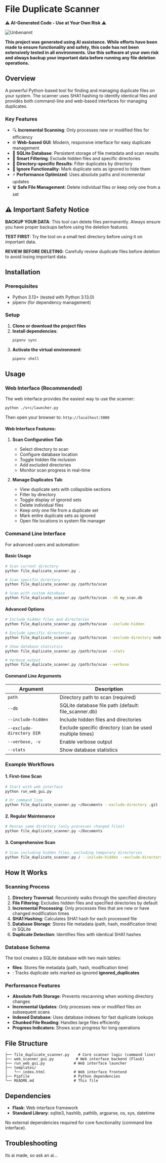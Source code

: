 # File Duplicate Scanner

⚠️ **AI-Generated Code - Use at Your Own Risk** ⚠️

![Unbenannt](https://github.com/user-attachments/assets/7f4cd695-60e2-4043-b364-397b02ce9af7)

**This project was generated using AI assistance. While efforts have been made to ensure functionality and safety, this code has not been extensively tested in all environments. Use this software at your own risk and always backup your important data before running any file deletion operations.**

## Overview

A powerful Python-based tool for finding and managing duplicate files on your system. The scanner uses SHA1 hashing to identify identical files and provides both command-line and web-based interfaces for managing duplicates.

### Key Features

- 🔍 **Incremental Scanning**: Only processes new or modified files for efficiency
- 🌐 **Web-based GUI**: Modern, responsive interface for easy duplicate management
- 💾 **SQLite Database**: Persistent storage of file metadata and scan results
- 🚫 **Smart Filtering**: Exclude hidden files and specific directories
- 📂 **Directory-specific Results**: Filter duplicates by directory
- 🙈 **Ignore Functionality**: Mark duplicate sets as ignored to hide them
- ⚡ **Performance Optimized**: Uses absolute paths and incremental updates
- 🗑️ **Safe File Management**: Delete individual files or keep only one from a set

## ⚠️ Important Safety Notice

**BACKUP YOUR DATA**: This tool can delete files permanently. Always ensure you have proper backups before using the deletion features.

**TEST FIRST**: Try the tool on a small test directory before using it on important data.

**REVIEW BEFORE DELETING**: Carefully review duplicate files before deletion to avoid losing important data.

## Installation

### Prerequisites

- Python 3.13+ (tested with Python 3.13.0)
- pipenv (for dependency management)

### Setup

1. **Clone or download the project files**
2. **Install dependencies**:
   ```bash
   pipenv sync
   ```
3. **Activate the virtual environment**:
   ```bash
   pipenv shell
   ```

## Usage

### Web Interface (Recommended)

The web interface provides the easiest way to use the scanner:

```bash
python ./src/launcher.py
```

Then open your browser to: `http://localhost:5000`
#### Web Interface Features:
1. **Scan Configuration Tab**:
    - Select directory to scan
    - Configure database location
    - Toggle hidden file inclusion
    - Add excluded directories
    - Monitor scan progress in real-time

2. **Manage Duplicates Tab**:
    - View duplicate sets with collapsible sections
    - Filter by directory
    - Toggle display of ignored sets
    - Delete individual files
    - Keep only one file from a duplicate set
    - Mark entire duplicate sets as ignored
    - Open file locations in system file manager

### Command Line Interface
For advanced users and automation:
#### Basic Usage
``` bash
# Scan current directory
python file_duplicate_scanner.py .

# Scan specific directory
python file_duplicate_scanner.py /path/to/scan

# Scan with custom database
python file_duplicate_scanner.py /path/to/scan --db my_scan.db
```
#### Advanced Options
``` bash
# Include hidden files and directories
python file_duplicate_scanner.py /path/to/scan --include-hidden

# Exclude specific directories
python file_duplicate_scanner.py /path/to/scan --exclude-directory node_modules --exclude-directory .git

# Show database statistics
python file_duplicate_scanner.py /path/to/scan --stats

# Verbose output
python file_duplicate_scanner.py /path/to/scan --verbose
```
#### Command Line Arguments

| Argument | Description |
| --- | --- |
| `path` | Directory path to scan (required) |
| `--db` | SQLite database file path (default: file_scanner.db) |
| `--include-hidden` | Include hidden files and directories |
| `--exclude-directory DIR` | Exclude specific directory (can be used multiple times) |
| `--verbose, -v` | Enable verbose output |
| `--stats` | Show database statistics |
### Example Workflows
#### 1. First-time Scan
``` bash
# Start with web interface
python run_web_gui.py

# Or command line
python file_duplicate_scanner.py ~/Documents --exclude-directory .git
```
#### 2. Regular Maintenance
``` bash
# Rescan same directory (only processes changed files)
python file_duplicate_scanner.py ~/Documents
```
#### 3. Comprehensive Scan
``` bash
# Scan including hidden files, excluding temporary directories
python file_duplicate_scanner.py / --include-hidden --exclude-directory tmp --exclude-directory cache --exclude-directory .cache
```
## How It Works
### Scanning Process
1. **Directory Traversal**: Recursively walks through the specified directory
2. **File Filtering**: Excludes hidden files and specified directories by default
3. **Incremental Processing**: Only processes files that are new or have changed modification times
4. **SHA1 Hashing**: Calculates SHA1 hash for each processed file
5. **Database Storage**: Stores file metadata (path, hash, modification time) in SQLite
6. **Duplicate Detection**: Identifies files with identical SHA1 hashes

### Database Schema
The tool creates a SQLite database with two main tables:
- **files**: Stores file metadata (path, hash, modification time)
- : Tracks duplicate sets marked as ignored **ignored_duplicates**

### Performance Features
- **Absolute Path Storage**: Prevents rescanning when working directory changes
- **Incremental Updates**: Only processes new or modified files on subsequent scans
- **Indexed Database**: Uses database indexes for fast duplicate lookups
- **Chunked File Reading**: Handles large files efficiently
- **Progress Indicators**: Shows scan progress for long operations

## File Structure
``` 
├── file_duplicate_scanner.py    # Core scanner logic (command line)
├── web_scanner_gui.py          # Web interface backend (Flask)
├── run_web_gui.py             # Web interface launcher
├── templates/
│   └── index.html             # Web interface frontend
├── Pipfile                    # Python dependencies
└── README.md                  # This file
```
## Dependencies
- **Flask**: Web interface framework
- **Standard Library**: sqlite3, hashlib, pathlib, argparse, os, sys, datetime

No external dependencies required for core functionality (command line interface).
## Troubleshooting
Its ai made, so ask an ai...

